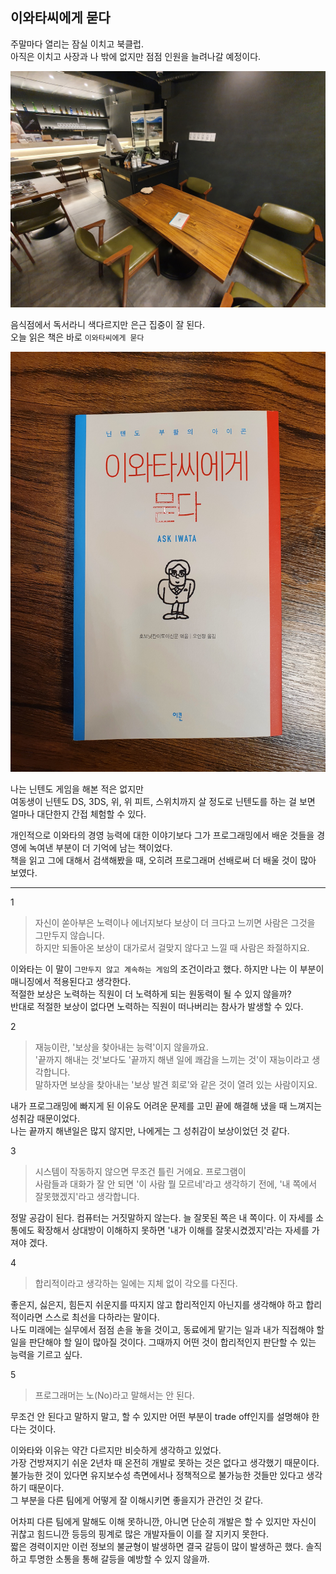 ## 이와타씨에게 묻다

주말마다 열리는 잠실 이치고 북클럽.  
아직은 이치고 사장과 나 밖에 없지만 점점 인원을 늘려나갈 예정이다.  

![](./images/1.jpg)

음식점에서 독서라니 색다르지만 은근 집중이 잘 된다.  
오늘 읽은 책은 바로 `이와타씨에게 묻다`  

![](./images/2.jpg)

나는 닌텐도 게임을 해본 적은 없지만  
여동생이 닌텐도 DS, 3DS, 위, 위 피트, 스위치까지 살 정도로 닌텐도를 하는 걸 보면 얼마나 대단한지 간접 체험할 수 있다.  

개인적으로 이와타의 경영 능력에 대한 이야기보다 그가 프로그래밍에서 배운 것들을 경영에 녹여낸 부분이 더 기억에 남는 책이었다.  
책을 읽고 그에 대해서 검색해봤을 때, 오히려 프로그래머 선배로써 더 배울 것이 많아 보였다.  

--- 

1
> 자신이 쏟아부은 노력이나 에너지보다 보상이 더 크다고 느끼면 사람은 그것을 그만두지 않습니다.  
> 하지만 되돌아온 보상이 대가로서 걸맞지 않다고 느낄 때 사람은 좌절하지요.  

이와타는 이 말이 `그만두지 않고 계속하는 게임`의 조건이라고 했다. 하지만 나는 이 부분이 매니징에서 적용된다고 생각한다.  
적절한 보상은 노력하는 직원이 더 노력하게 되는 원동력이 될 수 있지 않을까?  
반대로 적절한 보상이 없다면 노력하는 직원이 떠나버리는 참사가 발생할 수 있다.

2
> 재능이란, '보상을 찾아내는 능력'이지 않을까요.  
> '끝까지 해내는 것'보다도 '끝까지 해낸 일에 쾌감을 느끼는 것'이 재능이라고 생각합니다.  
> 말하자면 보상을 찾아내는 '보상 발견 회로'와 같은 것이 열려 있는 사람이지요.  

내가 프로그래밍에 빠지게 된 이유도 어려운 문제를 고민 끝에 해결해 냈을 때 느껴지는 성취감 때문이었다.  
나는 끝까지 해낸일은 많지 않지만, 나에게는 그 성취감이 보상이었던 것 같다.  

3
> 시스템이 작동하지 않으면 무조건 틀린 거에요.  프로그램이  
> 사람들과 대화가 잘 안 되면 '이 사람 뭘 모르네'라고 생각하기 전에, '내 쪽에서 잘못했겠지'라고 생각합니다.

정말 공감이 된다. 컴퓨터는 거짓말하지 않는다. 늘 잘못된 쪽은 내 쪽이다. 이 자세를 소통에도 확장해서 상대방이 이해하지 못하면 '내가 이해를 잘못시켰겠지'라는 자세를 가져야 겠다.  

4
> 합리적이라고 생각하는 일에는 지체 없이 각오를 다진다.  

좋은지, 싫은지, 힘든지 쉬운지를 따지지 않고 합리적인지 아닌지를 생각해야 하고 합리적이라면 스스로 최선을 다하라는 말이다.  
나도 미래에는 실무에서 점점 손을 놓을 것이고, 동료에게 맡기는 일과 내가 직접해야 할 일을 판단해야 할 일이 많아질 것이다. 그때까지 어떤 것이 합리적인지 판단할 수 있는 능력을 기르고 싶다.

5
> 프로그래머는 노(No)라고 말해서는 안 된다.  

무조건 안 된다고 말하지 말고, 할 수 있지만 어떤 부분이 trade off인지를 설명해야 한다는 것이다.  

이와타와 이유는 약간 다르지만 비슷하게 생각하고 있었다.  
가장 건방져지기 쉬운 2년차 때 온전히 개발로 못하는 것은 없다고 생각했기 때문이다.  
불가능한 것이 있다면 유지보수성 측면에서나 정책적으로 불가능한 것들만 있다고 생각하기 때문이다.  
그 부분을 다른 팀에게 어떻게 잘 이해시키면 좋을지가 관건인 것 같다.  

어차피 다른 팀에게 말해도 이해 못하니깐, 아니면 단순히 개발은 할 수 있지만 자신이 귀찮고 힘드니깐 등등의 핑계로 많은 개발자들이 이를 잘 지키지 못한다.  
짧은 경력이지만 이런 정보의 불균형이 발생하면 결국 갈등이 많이 발생하곤 했다. 솔직하고 투명한 소통을 통해 갈등을 예방할 수 있지 않을까.